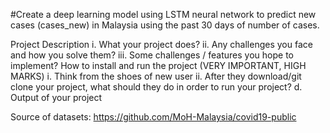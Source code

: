 #Create a deep learning model using LSTM neural
network to predict new cases (cases_new) in Malaysia using the past 30 days
of number of cases.

Project Description
i.	What your project does?
ii.	Any challenges you face and how you solve them?
iii.	Some challenges / features you hope to implement?
How to install and run the project (VERY IMPORTANT, HIGH MARKS)
i.	Think from the shoes of new user
ii.	After they download/git clone your project, what should they do in order to run your project? 
d.	Output of your project


Source of datasets:
https://github.com/MoH-Malaysia/covid19-public
